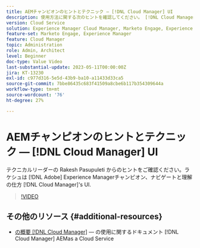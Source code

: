 ```yaml
---
title: AEMチャンピオンのヒントとテクニック — [!DNL Cloud Manager] UI
description: 使用方法に関する次のヒントを確認してください。 [!DNL Cloud Manager]AEMチャンピオンでエキスパートの Rakesh Pasupuleti の UI。
version: Cloud Service
solution: Experience Manager Cloud Manager, Marketo Engage, Experience Manager
feature-set: Marketo Engage, Experience Manager
feature: Cloud Manager
topic: Administration
role: Admin, Architect
level: Beginner
doc-type: Value Video
last-substantial-update: 2023-05-11T00:00:00Z
jira: KT-13230
exl-id: c977d316-5e5d-43b9-ba10-a11433d33ca5
source-git-commit: 7bbe86435c683f41509a8cbe6b117b354309644a
workflow-type: tm+mt
source-wordcount: '76'
ht-degree: 27%

---
```


# AEMチャンピオンのヒントとテクニック — [!DNL Cloud Manager] UI

テクニカルリーダーの Rakesh Pasupuleti からのヒントをご確認ください。ラケシュは [!DNL Adobe] Experience Managerチャンピオン、ナビゲートと理解の仕方 [!DNL Cloud Manager]&#39;s UI.

>[!VIDEO](https://video.tv.adobe.com/v/3419298?quality=12&learn=on)

## その他のリソース {#additional-resources}

* [の概要 [!DNL Cloud Manager]](https://experienceleague.adobe.com/docs/experience-manager-cloud-service/content/onboarding/concepts/cloud-manager-introduction.html?lang=ja)  — の使用に関するドキュメント [!DNL Cloud Manager] AEMas a Cloud Service
